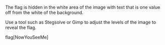 The flag is hidden in the white area of the image with text that is one value off from the white of the background.

Use a tool such as Stegsolve or Gimp to adjust the levels of the image to reveal the flag.

flag[NowYouSeeMe]
